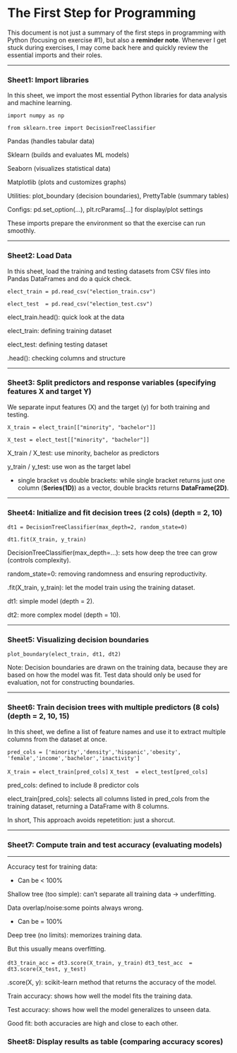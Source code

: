 # The First Step for Programming

This document is not just a summary of the first steps in programming with Python (focusing on exercise #1), but also a **reminder note**.
Whenever I get stuck during exercises, I may come back here and quickly review the essential imports and their roles.

---
### Sheet1: Import libraries

In this sheet, we import the most essential Python libraries for data analysis and machine learning.

`import numpy as np`

`from sklearn.tree import DecisionTreeClassifier`

Pandas (handles tabular data)

Sklearn (builds and evaluates ML models)

Seaborn (visualizes statistical data)

Matplotlib (plots and customizes graphs)

Utilities: plot_boundary (decision boundaries), PrettyTable (summary tables)

Configs: pd.set_option(...), plt.rcParams[...] for display/plot settings

These imports prepare the environment so that the exercise can run smoothly.

---
### Sheet2: Load Data

In this sheet, load the training and testing datasets from CSV files into Pandas DataFrames and do a quick check.

`elect_train = pd.read_csv("election_train.csv")`

`elect_test  = pd.read_csv("election_test.csv")`

elect_train.head(): quick look at the data

elect_train: defining training dataset

elect_test: defining testing dataset

.head(): checking columns and structure


---
### Sheet3: Split predictors and response variables (specifying features X and target Y)

We separate input features (X) and the target (y) for both training and testing.

`X_train = elect_train[["minority", "bachelor"]]`

`X_test = elect_test[["minority", "bachelor"]]`

X_train / X_test: use minority, bachelor as predictors

y_train / y_test: use won as the target label

- single bracket vs double brackets: while single bracket returns just one column (**Series(1D)**) as a vector, double brackts returns **DataFrame(2D)**.

---
### Sheet4: Initialize and fit decision trees (2 cols) (depth = 2, 10)

`dt1 = DecisionTreeClassifier(max_depth=2, random_state=0)`

`dt1.fit(X_train, y_train)`

DecisionTreeClassifier(max_depth=...): sets how deep the tree can grow (controls complexity).

random_state=0: removing randomness and ensuring reproductivity.

.fit(X_train, y_train): let the model train using the training dataset.

dt1: simple model (depth = 2).

dt2:  more complex model (depth = 10).

---
### Sheet5: Visualizing decision boundaries

`plot_boundary(elect_train, dt1, dt2)`

Note: Decision boundaries are drawn on the training data, because they are based on how the model was fit. Test data should only be used for evaluation, not for constructing boundaries.

---
### Sheet6: Train decision trees with multiple predictors (8 cols) (depth = 2, 10, 15)

In this sheet, we define a list of feature names and use it to extract multiple columns from the dataset at once.

`pred_cols = ['minority','density','hispanic','obesity',
             'female','income','bachelor','inactivity']`

`X_train = elect_train[pred_cols]`
`X_test  = elect_test[pred_cols]`

pred_cols: defined to include 8 predictor cols

elect_train[pred_cols]: selects all columns listed in pred_cols from the training dataset, returning a DataFrame with 8 columns.

In short, This approach avoids repetetition: just a shorcut.

---
### Sheet7: Compute train and test accuracy (evaluating models)
---

Accuracy test for training data:

- Can be < 100%

Shallow tree (too simple): can’t separate all training data → underfitting.

Data overlap/noise:some points always wrong.


- Can be = 100%

Deep tree (no limits): memorizes training data.

But this usually means overfitting.

`dt3_train_acc = dt3.score(X_train, y_train)`
`dt3_test_acc  = dt3.score(X_test, y_test)`

.score(X, y): scikit-learn method that returns the accuracy of the model.

Train accuracy: shows how well the model fits the training data.

Test accuracy: shows how well the model generalizes to unseen data.

Good fit:  both accuracies are high and close to each other.


### Sheet8: Display results as table (comparing accuracy scores)
